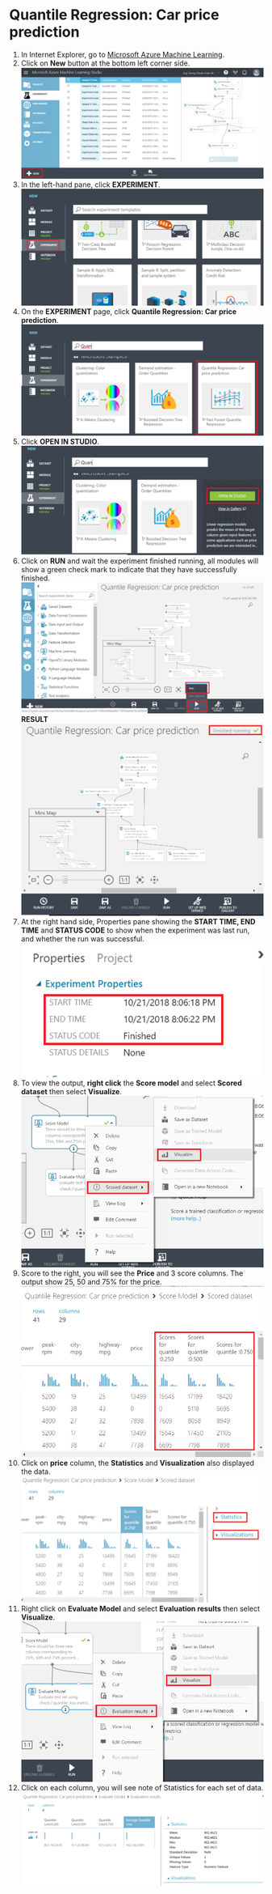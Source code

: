 # Quantile Regression: Car price prediction

1. In Internet Explorer, go to  [Microsoft Azure Machine Learning](https://studio.azureml.net).
2. Click on **New** button at the bottom left corner side.
![](https://github.com/ceteongvanness/Azure-Machine-Learning/blob/master/Images/AZR-01-01.png)
3. In the left-hand pane, click **EXPERIMENT**.
![](https://github.com/ceteongvanness/Azure-Machine-Learning/blob/master/Images/AZR-01-02.png)
4. On the **EXPERIMENT** page, click **Quantile Regression: Car price prediction**.
![](https://github.com/ceteongvanness/Azure-Machine-Learning/blob/master/Images/AZR-01-03.png)
5. Click **OPEN IN STUDIO**.
![](https://github.com/ceteongvanness/Azure-Machine-Learning/blob/master/Images/AZR-01-04.png)
6. Click on **RUN** and wait the experiment finished running, all modules will show a green check mark to indicate that they have successfully finished.
![](https://github.com/ceteongvanness/Azure-Machine-Learning/blob/master/Images/AZR-01-05.png)
**RESULT**
![](https://github.com/ceteongvanness/Azure-Machine-Learning/blob/master/Images/AZR-01-06.png)
7. At the right hand side, Properties pane showing the **START TIME, END TIME** and **STATUS CODE** to show when the experiment was last run, and whether the run was successful.
![](https://github.com/ceteongvanness/Azure-Machine-Learning/blob/master/Images/AZR-01-07.png)
8. To view the output, **right click** the **Score model** and select **Scored dataset** then select **Visualize**.
![](https://github.com/ceteongvanness/Azure-Machine-Learning/blob/master/Images/AZR-01-08.png)
9. Score to the right, you will see the **Price** and 3 score columns. The output show 25, 50 and 75% for the price.
![](https://github.com/ceteongvanness/Azure-Machine-Learning/blob/master/Images/AZR-01-09.png)
10. Click on **price** column, the **Statistics** and **Visualization** also displayed the data.
![](https://github.com/ceteongvanness/Azure-Machine-Learning/blob/master/Images/AZR-01-10.png)
11. Right click on **Evaluate Model** and select **Evaluation results** then select **Visualize**.
![](https://github.com/ceteongvanness/Azure-Machine-Learning/blob/master/Images/AZR-01-11.png)
12. Click on each column, you will see note of Statistics for each set of data.
![](https://github.com/ceteongvanness/Azure-Machine-Learning/blob/master/Images/AZR-01-12.png)